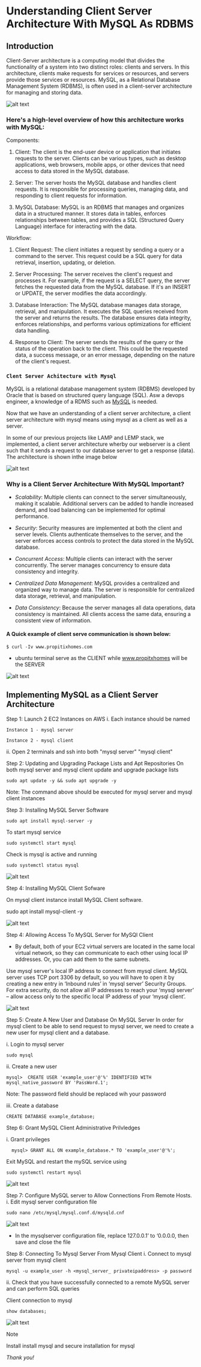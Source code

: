 # **Understanding Client Server Architecture With MySQL As RDBMS**

## **Introduction**

Client-Server architecture is a computing model that divides the functionality of a system into two distinct roles: clients and servers. In this architecture, clients make requests for services or resources, and servers provide those services or resources. MySQL, as a Relational Database Management System (RDBMS), is often used in a client-server architecture for managing and storing data.

![alt text](images/client-ser.png)


### Here's a high-level overview of how this architecture works with MySQL:

Components:
1. Client:
The client is the end-user device or application that initiates requests to the server. Clients can be various types, such as desktop applications, web browsers, mobile apps, or other devices that need access to data stored in the MySQL database.

2. Server:
The server hosts the MySQL database and handles client requests. It is responsible for processing queries, managing data, and responding to client requests for information.

3.  MySQL Database:
MySQL is an RDBMS that manages and organizes data in a structured manner. It stores data in tables, enforces relationships between tables, and provides a SQL (Structured Query Language) interface for interacting with the data.

Workflow:

1. Client Request:
The client initiates a request by sending a query or a command to the server. This request could be a SQL query for data retrieval, insertion, updating, or deletion.

2. Server Processing:
The server receives the client's request and processes it. For example, if the request is a SELECT query, the server fetches the requested data from the MySQL database. If it's an INSERT or UPDATE, the server modifies the data accordingly.

3.  Database Interaction:
The MySQL database manages data storage, retrieval, and manipulation. It executes the SQL queries received from the server and returns the results. The database ensures data integrity, enforces relationships, and performs various optimizations for efficient data handling.

4.  Response to Client:
The server sends the results of the query or the status of the operation back to the client. This could be the requested data, a success message, or an error message, depending on the nature of the client's request.


### `Clent Server Achitecture with Mysql`

MySQL is a relational database management system (RDBMS) developed by Oracle that is based on structured query language (SQL). Asw a devops engineer, a knowledge of a RDMS such as [MySQL](https://en.wikipedia.org/wiki/MySQL) is needed.

Now that we have an understanding of a client server architecture, a client server architecture with mysql means using mysql as a client as well as a server.

In some of our previous projects like LAMP and LEMP stack, we implemented, a client server architecture wherby our webserver is a client such that it sends a request to our database server to get a response (data). The architecture is shown inthe image below


![alt text](<images/client server.PNG>)


### Why is a Client Server Architecture With MySQL Important?

- *Scalability*:
    Multiple clients can connect to the server simultaneously, making it scalable. Additional servers can be added to handle increased demand, and load balancing can be implemented for optimal performance.

- *Security*:
    Security measures are implemented at both the client and server levels. Clients authenticate themselves to the server, and the server enforces access controls to protect the data stored in the MySQL database.

- *Concurrent Access*:
    Multiple clients can interact with the server concurrently. The server manages concurrency to ensure data consistency and integrity.

- *Centralized Data Management*:
    MySQL provides a centralized and organized way to manage data. The server is responsible for centralized data storage, retrieval, and manipulation.

- *Data Consistency*:
    Because the server manages all data operations, data consistency is maintained. All clients access the same data, ensuring a consistent view of information.


#### A Quick example of client serve communication is shown below:

    $ curl -Iv www.propitixhomes.com

- ubuntu terminal serve as the CLIENT while www.propitxhomes will be the SERVER

 ![alt text](<images/Client ser example.PNG>)


## **Implementing MySQL as a Client Server Architecture**

Step 1: Launch 2 EC2 Instances on AWS
i. Each instance should be named

    Instance 1 - mysql server

    Instance 2 - mysql client

ii. Open 2 terminals and ssh into both "mysql server" "mysql client"

Step 2: Updating and Upgrading Package Lists and Apt Repositories
    On both mysql server and mysql client update and upgrade package lists

    sudo apt update -y && sudo apt upgrade -y
Note: The command above should be executed for mysql server and mysql client instances

Step 3: Installing MySQL Server Software

    sudo apt install mysql-server -y

To start mysql service

    sudo systemctl start mysql

Check is mysql is active and running

    sudo systemctl status mysql

![alt text](images/server1.PNG)


Step 4: Installing MySQL Client Sofware

On mysql client instance install MySQL Client software.

sudo apt install mysql-client -y

![alt text](images/client1.PNG)


Step 4: Allowing Access To MySQL Server for MySQl Client
- By default, both of your EC2 virtual servers are located in the same local virtual network, so they can communicate to each other using local IP addresses. Or, you can add them to the same subnets.

Use mysql server's local IP address to connect from mysql client. MySQL server uses TCP port 3306 by default, so you will have to open it by creating a new entry in ‘Inbound rules’ in ‘mysql server’ Security Groups. For extra security, do not allow all IP addresses to reach your ‘mysql server’ – allow access only to the specific local IP address of your ‘mysql client’.

![alt text](images/3306.PNG)


Step 5: Create A New User and Database On MySQL Server
In order for mysql client to be able to send request to mysql server, we need to create a new user for mysql client and a database.

i. Login to mysql server

    sudo mysql

ii. Create a new user

    mysql>  CREATE USER 'example_user'@'%' IDENTIFIED WITH mysql_native_password BY 'PassWord.1';

Note: The password field should be replaced wih your password

iii. Create a database

    CREATE DATABASE example_database;

Step 6: Grant MySQL Client Administrative Prilvledges

i. Grant privileges

      mysql> GRANT ALL ON example_database.* TO 'example_user'@'%';

Exit MySQL and restart the mySQL service using

    sudo systemctl restart mysql

![alt text](images/database.PNG)


Step 7: Configure MySQL server to Allow Connections From Remote Hosts.
i. Edit mysql server configuration file

    sudo nano /etc/mysql/mysql.conf.d/mysqld.cnf

![alt text](<images/mysql server script.PNG>)

- In the mysqlserver configuration file, replace 127.0.0.1’ to ‘0.0.0.0, then save and close the file


Step 8: Connecting To Mysql Server From Mysql Client
i. Connect to mysql server from mysql client

    mysql -u example_user -h <mysql_server_ privateipaddress> -p password

ii. Check that you have successfully connected to a remote MySQL server and can perform SQL queries

Client connection to mysql

    show databases;


![alt text](<images/show data.PNG>)


> [!NOTE]
> Install install mysql and secure installation for mysql

*Thank you!*
